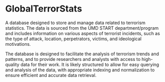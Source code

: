 # GlobalTerrorStats

 A database designed to store and manage data related to terrorism statistics. 
 The data is sourced from the UMD START department/program and includes information 
 on various aspects of terrorist incidents, such as the type of attack, location, 
 perpetrators, victims, and ideological motivations. 
 
 The database is designed to facilitate the analysis of terrorism trends and patterns,
 and to provide researchers and analysts with access to high-quality data for their work. 
 It is likely structured to allow for easy querying and analysis of the data, with 
 appropriate indexing and normalization to ensure efficient and accurate data retrieval.
